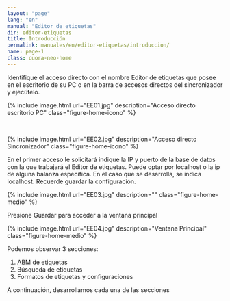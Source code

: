 ```yaml
---
layout: "page"
lang: "en"
manual: "Editor de etiquetas"
dir: editor-etiquetas
title: Introducción
permalink: manuales/en/editor-etiquetas/introduccion/
name: page-1
class: cuora-neo-home
---
```


Identifique el acceso directo con el nombre Editor de etiquetas que posee en el escritorio de su PC o en la barra de accesos directos del sincronizador y ejecútelo.

{% include image.html url="EE01.jpg" description="Acceso directo escritorio PC" class="figure-home-icono" %}

<br>

{% include image.html url="EE02.jpg" description="Acceso directo Sincronizador" class="figure-home-icono" %}


En el primer acceso le solicitará indique la IP y puerto de la base de datos con la que trabajará el Editor de etiquetas. Puede optar por localhost o la ip de alguna balanza específica. En el caso que se desarrolla, se indica localhost. Recuerde guardar la configuración.

{% include image.html url="EE03.jpg" description="" class="figure-home-medio" %}

Presione Guardar para acceder a la ventana principal

{% include image.html url="EE04.jpg" description="Ventana Principal" class="figure-home-medio" %}


Podemos observar 3 secciones:
1.	ABM de etiquetas
2.	Búsqueda de etiquetas
3.	Formatos de etiquetas y configuraciones

A continuación, desarrollamos cada una de las secciones
